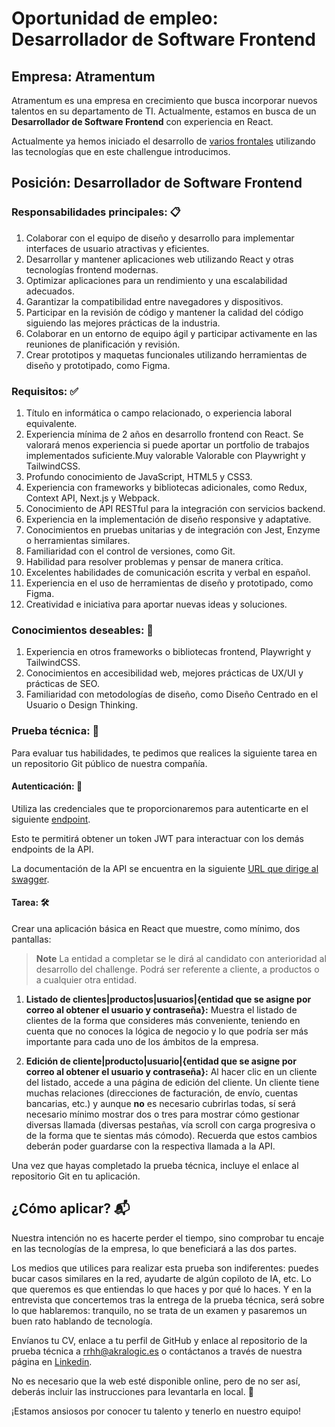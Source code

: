# Oportunidad de empleo: Desarrollador de Software Frontend

## Empresa: Atramentum

Atramentum es una empresa en crecimiento que busca incorporar nuevos talentos en su departamento de TI. Actualmente, estamos en busca de un **Desarrollador de Software Frontend** con experiencia en React.

Actualmente ya hemos iniciado el desarrollo de [varios frontales](https://erp-spa-dev-app.azurewebsites.net/) utilizando las tecnologías que en este challengue introducimos.

## Posición: Desarrollador de Software Frontend

### Responsabilidades principales: :clipboard:

1.  Colaborar con el equipo de diseño y desarrollo para implementar interfaces de usuario atractivas y eficientes.
2.  Desarrollar y mantener aplicaciones web utilizando React y otras tecnologías frontend modernas.
3.  Optimizar aplicaciones para un rendimiento y una escalabilidad adecuados.
4.  Garantizar la compatibilidad entre navegadores y dispositivos.
5.  Participar en la revisión de código y mantener la calidad del código siguiendo las mejores prácticas de la industria.
6.  Colaborar en un entorno de equipo ágil y participar activamente en las reuniones de planificación y revisión.
7.  Crear prototipos y maquetas funcionales utilizando herramientas de diseño y prototipado, como Figma.

### Requisitos: :white_check_mark:

1.  Título en informática o campo relacionado, o experiencia laboral equivalente.
2.  Experiencia mínima de 2 años en desarrollo frontend con React. Se valorará menos experiencia si puede aportar un portfolio de trabajos implementados suficiente.Muy valorable Valorable con Playwright y TailwindCSS.
3.  Profundo conocimiento de JavaScript, HTML5 y CSS3.
4.  Experiencia con frameworks y bibliotecas adicionales, como Redux, Context API, Next.js y Webpack.
5.  Conocimiento de API RESTful para la integración con servicios backend.
6.  Experiencia en la implementación de diseño responsive y adaptative.
7.  Conocimientos en pruebas unitarias y de integración con Jest, Enzyme o herramientas similares.
8.  Familiaridad con el control de versiones, como Git.
9.  Habilidad para resolver problemas y pensar de manera crítica.
10. Excelentes habilidades de comunicación escrita y verbal en español.
11. Experiencia en el uso de herramientas de diseño y prototipado, como Figma.
12. Creatividad e iniciativa para aportar nuevas ideas y soluciones.

### Conocimientos deseables: :dart:

1.  Experiencia en otros frameworks o bibliotecas frontend, Playwright y TailwindCSS.
2.  Conocimientos en accesibilidad web, mejores prácticas de UX/UI y prácticas de SEO.
3.  Familiaridad con metodologías de diseño, como Diseño Centrado en el Usuario o Design Thinking.

### Prueba técnica: :memo:

Para evaluar tus habilidades, te pedimos que realices la siguiente tarea en un repositorio Git público de nuestra compañía.

#### Autenticación: :closed_lock_with_key:

Utiliza las credenciales que te proporcionaremos para autenticarte en el siguiente [endpoint](https://erp-api-dev-app.azurewebsites.net/akralogic/erp/swagger-ui/index.html#/Authentication/authenticate).

Esto te permitirá obtener un token  JWT para interactuar con los demás endpoints de la API.

La documentación de la API se encuentra en la siguiente [URL que dirige al swagger](https://erp-api-dev-app.azurewebsites.net/akralogic/erp/swagger-ui/index.html).

#### Tarea: :hammer_and_wrench:

Crear una aplicación básica en React que muestre, como mínimo, dos pantallas:

> **Note**
> La entidad a completar se le dirá al candidato con anterioridad al desarrollo del challenge. Podrá ser referente a cliente, a productos o a cualquier otra entidad.

1. **Listado de clientes|productos|usuarios|{entidad que se asigne por correo al obtener el usuario y contraseña}:** Muestra el listado de clientes de la forma que consideres más conveniente, teniendo en cuenta que no conoces la lógica de negocio y lo que podría ser más importante para cada uno de los ámbitos de la empresa.

2. **Edición de cliente|producto|usuario|{entidad que se asigne por correo al obtener el usuario y contraseña}:** Al hacer clic en un cliente del listado, accede a una página de edición del cliente. Un cliente tiene muchas relaciones (direcciones de facturación, de envío, cuentas bancarias, etc.) y aunque **no** es necesario cubrirlas todas, sí será necesario mínimo mostrar dos o tres para mostrar cómo gestionar diversas llamada (diversas pestañas, vía scroll con carga progresiva o de la forma que te sientas más cómodo). Recuerda que estos cambios deberán poder guardarse con la respectiva llamada a la API.

Una vez que hayas completado la prueba técnica, incluye el enlace al repositorio Git en tu aplicación.

## ¿Cómo aplicar? :mailbox_with_mail:

Nuestra intención no es hacerte perder el tiempo, sino comprobar tu encaje en las tecnologías de la empresa, lo que beneficiará a las dos partes.

Los medios que utilices para realizar esta prueba son indiferentes: puedes bucar casos similares en la red, ayudarte de algún copiloto de IA, etc. Lo que queremos es que entiendas lo que haces y por qué lo haces. Y en la entrevista que concertemos tras la entrega de la prueba técnica, será sobre lo que hablaremos: tranquilo, no se trata de un examen y pasaremos un buen rato hablando de tecnología.

Envíanos tu CV, enlace a tu perfil de GitHub y enlace al repositorio de la prueba técnica a [rrhh@akralogic.es](mailto:rrhh@akralogic.es) o contáctanos a través de nuestra página en [Linkedin](https://www.linkedin.com/company/atramentum-sl/).

No es necesario que la web esté disponible online, pero de no ser así, deberás incluir las instrucciones para levantarla en local. 🚀

¡Estamos ansiosos por conocer tu talento y tenerlo en nuestro equipo!

